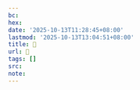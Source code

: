 ```yaml
---
bc:
hex:
date: '2025-10-13T11:28:45+08:00'
lastmod: '2025-10-13T13:04:51+08:00'
title: 󰞢
url: 󰞢
tags: []
src:
note:
---
```

